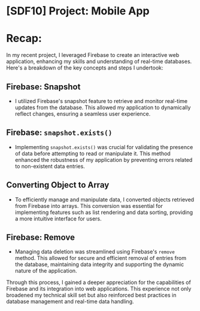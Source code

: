 # [SDF10] Project: Mobile App

# Recap:

In my recent project, I leveraged Firebase to create an interactive web application, enhancing my skills and understanding of real-time databases. Here's a breakdown of the key concepts and steps I undertook:

## Firebase: Snapshot
- I utilized Firebase's snapshot feature to retrieve and monitor real-time updates from the database. This allowed my application to dynamically reflect changes, ensuring a seamless user experience.

## Firebase: `snapshot.exists()`
- Implementing `snapshot.exists()` was crucial for validating the presence of data before attempting to read or manipulate it. This method enhanced the robustness of my application by preventing errors related to non-existent data entries.

## Converting Object to Array
- To efficiently manage and manipulate data, I converted objects retrieved from Firebase into arrays. This conversion was essential for implementing features such as list rendering and data sorting, providing a more intuitive interface for users.

## Firebase: Remove
- Managing data deletion was streamlined using Firebase's `remove` method. This allowed for secure and efficient removal of entries from the database, maintaining data integrity and supporting the dynamic nature of the application.

Through this process, I gained a deeper appreciation for the capabilities of Firebase and its integration into web applications. This experience not only broadened my technical skill set but also reinforced best practices in database management and real-time data handling.



